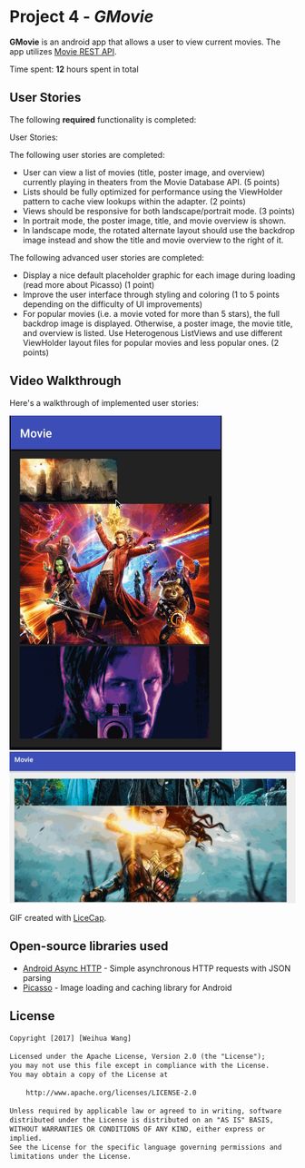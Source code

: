 # Project 4 - *GMovie*

**GMovie** is an android app that allows a user to view current movies. The app utilizes [Movie REST API](https://developers.themoviedb.org/3).

Time spent: **12** hours spent in total

## User Stories

The following **required** functionality is completed:

User Stories:

The following user stories are completed:

* User can view a list of movies (title, poster image, and overview) currently playing in theaters from the Movie Database API. (5 points)
* Lists should be fully optimized for performance using the ViewHolder pattern to cache view lookups within the adapter. (2 points)
* Views should be responsive for both landscape/portrait mode. (3 points)
* In portrait mode, the poster image, title, and movie overview is shown.
* In landscape mode, the rotated alternate layout should use the backdrop image instead and show the title and movie overview to the right of it.

The following advanced user stories are completed:

* Display a nice default placeholder graphic for each image during loading (read more about Picasso) (1 point)
* Improve the user interface through styling and coloring (1 to 5 points depending on the difficulty of UI improvements)
* For popular movies (i.e. a movie voted for more than 5 stars), the full backdrop image is displayed. Otherwise, a poster image, the movie title, and overview is listed. Use Heterogenous ListViews and use different ViewHolder layout files for popular movies and less popular ones. (2 points)

## Video Walkthrough

Here's a walkthrough of implemented user stories:

<img src='movie.gif' title='Video Walkthrough' width='' alt='Video Walkthrough' />
<img src='movie_landscape.gif' title='Video Walkthrough' width='' alt='Video Walkthrough' />

GIF created with [LiceCap](http://www.cockos.com/licecap/).

## Open-source libraries used

- [Android Async HTTP](https://github.com/loopj/android-async-http) - Simple asynchronous HTTP requests with JSON parsing
- [Picasso](http://square.github.io/picasso/) - Image loading and caching library for Android

## License

    Copyright [2017] [Weihua Wang]

    Licensed under the Apache License, Version 2.0 (the "License");
    you may not use this file except in compliance with the License.
    You may obtain a copy of the License at

        http://www.apache.org/licenses/LICENSE-2.0

    Unless required by applicable law or agreed to in writing, software
    distributed under the License is distributed on an "AS IS" BASIS,
    WITHOUT WARRANTIES OR CONDITIONS OF ANY KIND, either express or implied.
    See the License for the specific language governing permissions and
    limitations under the License.


